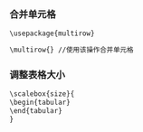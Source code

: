 ### 合并单元格
```md
\usepackage{multirow}

\multirow{} //使用该操作合并单元格
```

### 调整表格大小
```md
\scalebox{size}{
\begin{tabular}
\end{tabular}
}
```